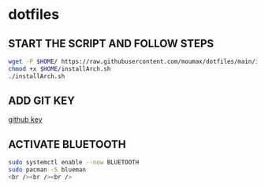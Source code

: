 # dotfiles

## START THE SCRIPT AND FOLLOW STEPS

```sh
wget -P $HOME/ https://raw.githubusercontent.com/moumax/dotfiles/main/installArch.sh && \
chmod +x $HOME/installArch.sh
./installArch.sh
```

## ADD GIT KEY

[github key](https://github.com/settings/keys)

## ACTIVATE BLUETOOTH
```sh 
sudo systemctl enable --now BLUETOOTH
sudo pacman -S blueman
<br /><br /><br />
